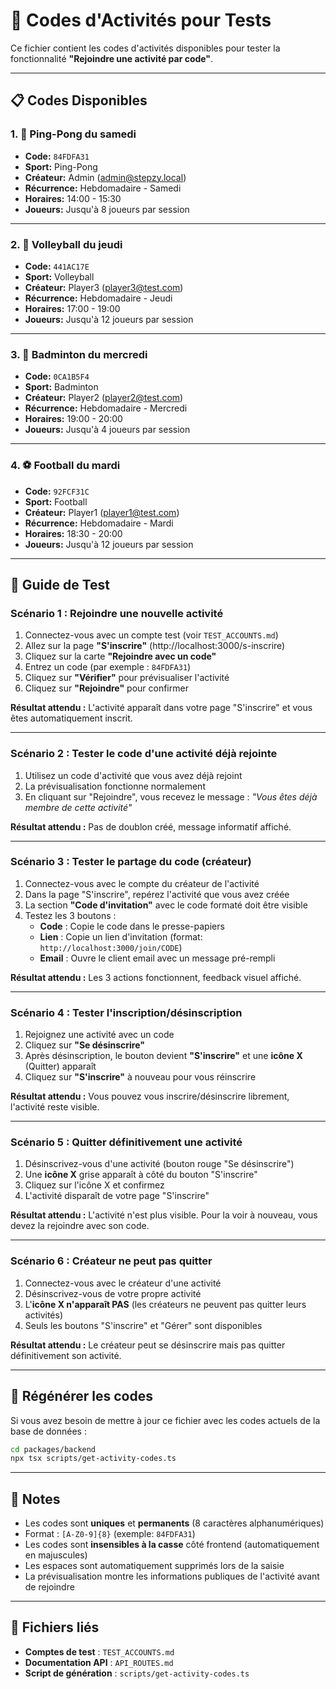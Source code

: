 # 🏃 Codes d'Activités pour Tests

Ce fichier contient les codes d'activités disponibles pour tester la fonctionnalité **"Rejoindre une activité par code"**.

---

## 📋 Codes Disponibles

### 1. 🏓 Ping-Pong du samedi
- **Code:** `84FDFA31`
- **Sport:** Ping-Pong
- **Créateur:** Admin (admin@stepzy.local)
- **Récurrence:** Hebdomadaire - Samedi
- **Horaires:** 14:00 - 15:30
- **Joueurs:** Jusqu'à 8 joueurs par session

---

### 2. 🏐 Volleyball du jeudi
- **Code:** `441AC17E`
- **Sport:** Volleyball
- **Créateur:** Player3 (player3@test.com)
- **Récurrence:** Hebdomadaire - Jeudi
- **Horaires:** 17:00 - 19:00
- **Joueurs:** Jusqu'à 12 joueurs par session

---

### 3. 🏸 Badminton du mercredi
- **Code:** `0CA1B5F4`
- **Sport:** Badminton
- **Créateur:** Player2 (player2@test.com)
- **Récurrence:** Hebdomadaire - Mercredi
- **Horaires:** 19:00 - 20:00
- **Joueurs:** Jusqu'à 4 joueurs par session

---

### 4. ⚽ Football du mardi
- **Code:** `92FCF31C`
- **Sport:** Football
- **Créateur:** Player1 (player1@test.com)
- **Récurrence:** Hebdomadaire - Mardi
- **Horaires:** 18:30 - 20:00
- **Joueurs:** Jusqu'à 12 joueurs par session

---

## 🧪 Guide de Test

### Scénario 1 : Rejoindre une nouvelle activité

1. Connectez-vous avec un compte test (voir `TEST_ACCOUNTS.md`)
2. Allez sur la page **"S'inscrire"** (http://localhost:3000/s-inscrire)
3. Cliquez sur la carte **"Rejoindre avec un code"**
4. Entrez un code (par exemple : `84FDFA31`)
5. Cliquez sur **"Vérifier"** pour prévisualiser l'activité
6. Cliquez sur **"Rejoindre"** pour confirmer

**Résultat attendu :** L'activité apparaît dans votre page "S'inscrire" et vous êtes automatiquement inscrit.

---

### Scénario 2 : Tester le code d'une activité déjà rejointe

1. Utilisez un code d'activité que vous avez déjà rejoint
2. La prévisualisation fonctionne normalement
3. En cliquant sur "Rejoindre", vous recevez le message : *"Vous êtes déjà membre de cette activité"*

**Résultat attendu :** Pas de doublon créé, message informatif affiché.

---

### Scénario 3 : Tester le partage du code (créateur)

1. Connectez-vous avec le compte du créateur de l'activité
2. Dans la page "S'inscrire", repérez l'activité que vous avez créée
3. La section **"Code d'invitation"** avec le code formaté doit être visible
4. Testez les 3 boutons :
   - **Code** : Copie le code dans le presse-papiers
   - **Lien** : Copie un lien d'invitation (format: `http://localhost:3000/join/CODE`)
   - **Email** : Ouvre le client email avec un message pré-rempli

**Résultat attendu :** Les 3 actions fonctionnent, feedback visuel affiché.

---

### Scénario 4 : Tester l'inscription/désinscription

1. Rejoignez une activité avec un code
2. Cliquez sur **"Se désinscrire"**
3. Après désinscription, le bouton devient **"S'inscrire"** et une **icône X** (Quitter) apparaît
4. Cliquez sur **"S'inscrire"** à nouveau pour vous réinscrire

**Résultat attendu :** Vous pouvez vous inscrire/désinscrire librement, l'activité reste visible.

---

### Scénario 5 : Quitter définitivement une activité

1. Désinscrivez-vous d'une activité (bouton rouge "Se désinscrire")
2. Une **icône X** grise apparaît à côté du bouton "S'inscrire"
3. Cliquez sur l'icône X et confirmez
4. L'activité disparaît de votre page "S'inscrire"

**Résultat attendu :** L'activité n'est plus visible. Pour la voir à nouveau, vous devez la rejoindre avec son code.

---

### Scénario 6 : Créateur ne peut pas quitter

1. Connectez-vous avec le créateur d'une activité
2. Désinscrivez-vous de votre propre activité
3. L'**icône X n'apparaît PAS** (les créateurs ne peuvent pas quitter leurs activités)
4. Seuls les boutons "S'inscrire" et "Gérer" sont disponibles

**Résultat attendu :** Le créateur peut se désinscrire mais pas quitter définitivement son activité.

---

## 🔄 Régénérer les codes

Si vous avez besoin de mettre à jour ce fichier avec les codes actuels de la base de données :

```bash
cd packages/backend
npx tsx scripts/get-activity-codes.ts
```

---

## 📝 Notes

- Les codes sont **uniques** et **permanents** (8 caractères alphanumériques)
- Format : `[A-Z0-9]{8}` (exemple: `84FDFA31`)
- Les codes sont **insensibles à la casse** côté frontend (automatiquement en majuscules)
- Les espaces sont automatiquement supprimés lors de la saisie
- La prévisualisation montre les informations publiques de l'activité avant de rejoindre

---

## 🔗 Fichiers liés

- **Comptes de test** : `TEST_ACCOUNTS.md`
- **Documentation API** : `API_ROUTES.md`
- **Script de génération** : `scripts/get-activity-codes.ts`
